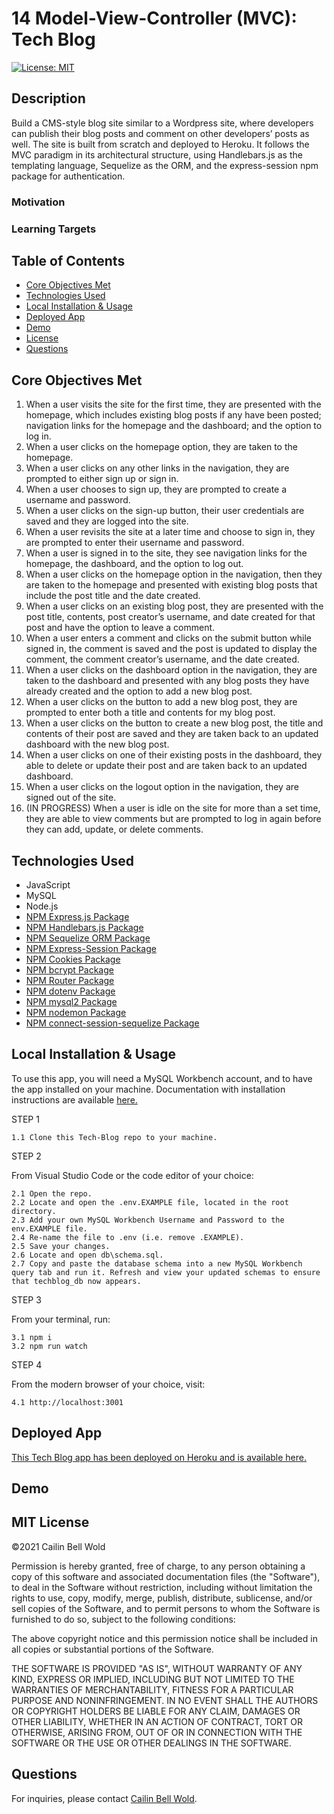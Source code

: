 # 14 Model-View-Controller (MVC): Tech Blog

[![License: MIT](https://img.shields.io/github/license/CailinBellWold/Team-Profile-Generator?style=plastic)](https://opensource.org/licenses/MIT)

## Description 

Build a CMS-style blog site similar to a Wordpress site, where developers can publish their blog posts and comment on other developers’ posts as well. The site is built from scratch and deployed to Heroku. It follows the MVC paradigm in its architectural structure, using Handlebars.js as the templating language, Sequelize as the ORM, and the express-session npm package for authentication.

### Motivation
<!-- Understanding the fundamental architecture of e-commerce platforms.  -->

### Learning Targets
<!-- This exercise provided opportunities to test my budding skills with Express.js configuration and using Sequelize.  -->

## Table of Contents
- [Core Objectives Met](#Core)
- [Technologies Used](#Technologies)
- [Local Installation & Usage](#Local)
- [Deployed App](#Deployed)
- [Demo](#Demo)
- [License](#MIT)
- [Questions](#Questions)

## Core Objectives Met

1. When a user visits the site for the first time, they are presented with the homepage, which includes existing blog posts if any have been posted; navigation links for the homepage and the dashboard; and the option to log in.
2. When a user clicks on the homepage option, they are taken to the homepage.
3. When a user clicks on any other links in the navigation, they are prompted to either sign up or sign in.
4. When a user chooses to sign up, they are prompted to create a username and password.
5. When a user clicks on the sign-up button, their user credentials are saved and they are logged into the site.
6. When a user revisits the site at a later time and choose to sign in, they are prompted to enter their username and password.
7. When a user is signed in to the site, they see navigation links for the homepage, the dashboard, and the option to log out.
8. When a user clicks on the homepage option in the navigation, then they are taken to the homepage and presented with existing blog posts that include the post title and the date created.
9. When a user clicks on an existing blog post, they are presented with the post title, contents, post creator’s username, and date created for that post and have the option to leave a comment.
10. When a user enters a comment and clicks on the submit button while signed in, the comment is saved and the post is updated to display the comment, the comment creator’s username, and the date created.
11. When a user clicks on the dashboard option in the navigation, they are taken to the dashboard and presented with any blog posts they have already created and the option to add a new blog post.
12. When a user clicks on the button to add a new blog post, they are prompted to enter both a title and contents for my blog post.
13. When a user clicks on the button to create a new blog post, the title and contents of their post are saved and they are taken back to an updated dashboard with the new blog post.
14. When a user clicks on one of their existing posts in the dashboard, they able to delete or update their post and are taken back to an updated dashboard.
15. When a user clicks on the logout option in the navigation, they are signed out of the site.
16. (IN PROGRESS) When a user is idle on the site for more than a set time, they are able to view comments but are prompted to log in again before they can add, update, or delete comments.

## Technologies Used
- JavaScript
- MySQL
- Node.js
- [NPM Express.js Package](https://www.npmjs.com/package/express)
- [NPM Handlebars.js Package](https://www.npmjs.com/package/handlebars)
- [NPM Sequelize ORM Package](https://www.npmjs.com/package/sequelize)
- [NPM Express-Session Package](https://www.npmjs.com/package/express-session)
- [NPM Cookies Package](https://www.npmjs.com/package/cookies)
- [NPM bcrypt Package](https://www.npmjs.com/package/bcrypt)
- [NPM Router Package](https://www.npmjs.com/package/router)
- [NPM dotenv Package](https://www.npmjs.com/package/dotenv)
- [NPM mysql2 Package](https://www.npmjs.com/package/mysql2)
- [NPM nodemon Package](https://www.npmjs.com/package/nodemon)
- [NPM connect-session-sequelize Package](https://www.npmjs.com/package/connect-session-sequelize?activeTab=versions)

<!-- - [NPM TestCafe Package](https://www.npmjs.com/package/testcafe) -->

## Local Installation & Usage

To use this app, you will need a MySQL Workbench account, and to have the app installed on your machine. Documentation with installation instructions are available [here.](https://dev.mysql.com/doc/workbench/en/wb-installing.html) 

STEP 1

    1.1 Clone this Tech-Blog repo to your machine.

STEP 2

From Visual Studio Code or the code editor of your choice:

    2.1 Open the repo.  
    2.2 Locate and open the .env.EXAMPLE file, located in the root directory.
    2.3 Add your own MySQL Workbench Username and Password to the env.EXAMPLE file.
    2.4 Re-name the file to .env (i.e. remove .EXAMPLE).
    2.5 Save your changes.
    2.6 Locate and open db\schema.sql.
    2.7 Copy and paste the database schema into a new MySQL Workbench query tab and run it. Refresh and view your updated schemas to ensure that techblog_db now appears.

STEP 3

From your terminal, run:

    3.1 npm i
    3.2 npm run watch

STEP 4

From the modern browser of your choice, visit:

    4.1 http://localhost:3001

## Deployed App

[This Tech Blog app has been deployed on Heroku and is available here.](https://tech-blog-cailin.herokuapp.com/)

## Demo 

<!-- Link: [Tech-Blog demo](https://drive.google.com/file/d/1HTyx6dRZKhin4lxi1JXKZvK0jWWVaZga/view) -->

## MIT License

&copy;2021 Cailin Bell Wold

Permission is hereby granted, free of charge, to any person obtaining a copy
of this software and associated documentation files (the "Software"), to deal
in the Software without restriction, including without limitation the rights
to use, copy, modify, merge, publish, distribute, sublicense, and/or sell
copies of the Software, and to permit persons to whom the Software is
furnished to do so, subject to the following conditions:

The above copyright notice and this permission notice shall be included in all
copies or substantial portions of the Software.

THE SOFTWARE IS PROVIDED "AS IS", WITHOUT WARRANTY OF ANY KIND, EXPRESS OR
IMPLIED, INCLUDING BUT NOT LIMITED TO THE WARRANTIES OF MERCHANTABILITY,
FITNESS FOR A PARTICULAR PURPOSE AND NONINFRINGEMENT. IN NO EVENT SHALL THE
AUTHORS OR COPYRIGHT HOLDERS BE LIABLE FOR ANY CLAIM, DAMAGES OR OTHER
LIABILITY, WHETHER IN AN ACTION OF CONTRACT, TORT OR OTHERWISE, ARISING FROM,
OUT OF OR IN CONNECTION WITH THE SOFTWARE OR THE USE OR OTHER DEALINGS IN THE
SOFTWARE.

## Questions
For inquiries, please contact [Cailin Bell Wold](https://github.com/CailinBellWold).
